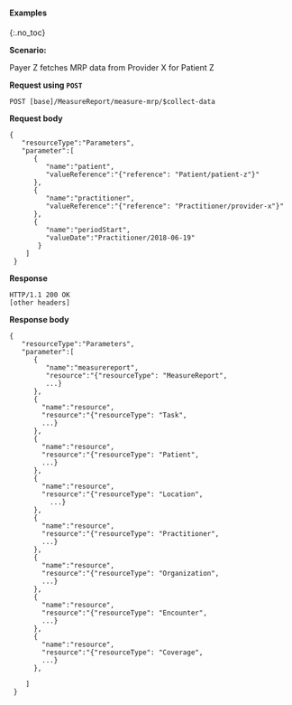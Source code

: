 
#### Examples
{:.no_toc}

**Scenario:**

 Payer Z fetches MRP data from Provider X for Patient Z

**Request using `POST`**

`POST [base]/MeasureReport/measure-mrp/$collect-data`

**Request body**

~~~
{
   "resourceType":"Parameters",
   "parameter":[
      {
         "name":"patient",
         "valueReference":"{"reference": "Patient/patient-z"}"
      },
      {
         "name":"practitioner",
         "valueReference":"{"reference": "Practitioner/provider-x"}"
      },
      {
         "name":"periodStart",
         "valueDate":"Practitioner/2018-06-19"
       }
    ]
 }
~~~

**Response**

~~~
HTTP/1.1 200 OK
[other headers]
~~~

**Response body**

~~~
{
   "resourceType":"Parameters",
   "parameter":[
      {
         "name":"measurereport",
         "resource":"{"resourceType": "MeasureReport",
         ...}
      },
      {
        "name":"resource",
        "resource":"{"resourceType": "Task",
        ...}
      },
      {
        "name":"resource",
        "resource":"{"resourceType": "Patient",
        ...}
      },
      {
        "name":"resource",
        "resource":"{"resourceType": "Location",
          ...}
      },
      {
        "name":"resource",
        "resource":"{"resourceType": "Practitioner",
        ...}
      },
      {
        "name":"resource",
        "resource":"{"resourceType": "Organization",
        ...}
      },
      {
        "name":"resource",
        "resource":"{"resourceType": "Encounter",
        ...}
      },
      {
        "name":"resource",
        "resource":"{"resourceType": "Coverage",
        ...}
      },

    ]
 }
~~~
